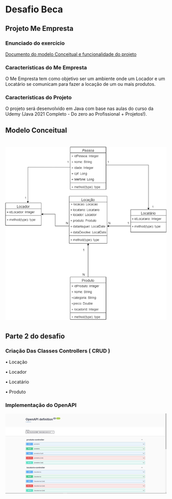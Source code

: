 

# Desafio Beca

## Projeto Me Empresta

### Enunciado do exercício

[Documento do modelo Conceitual e funcionalidade do projeto](https://docs.google.com/document/d/1scjjxm2n62pKSq-KBQHc4zVxqn4vyP3tV4fbKiTe1Ow/edit?usp=sharing)

### Características do Me Empresta

O Me Empresta tem como objetivo ser um ambiente onde um Locador e um Locatário se comunicam para fazer a locação de um ou mais produtos.

### Características do Projeto

O projeto será desenvolvido em Java com base nas aulas do curso da Udemy  (Java 2021 Completo - Do zero ao Profissional + Projetos!).

## Modelo Conceitual

![MeEmpresta.drawio](https://github.com/JefersonEGomes/becaDesafioJeferson/blob/develop/MeEmpresta.png)
=======



## Parte 2 do desafio 

### Criação Das Classes Controllers ( CRUD )

• Locação 

• Locador

• Locatário

• Produto

### Implementação do OpenAPI

![Swagger](https://github.com/JefersonEGomes/becaDesafioJeferson/blob/develop/Swagg%20API.jpg)

